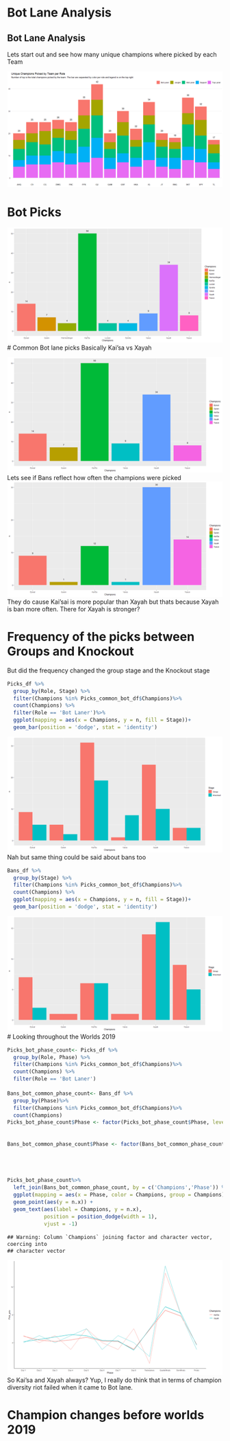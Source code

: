 Bot Lane Analysis
================

## Bot Lane Analysis

Lets start out and see how many unique champions where picked by each
Team

![](bot_lane_analysis_project_files/figure-gfm/unnamed-chunk-1-1.png)<!-- -->

# Bot Picks

![](bot_lane_analysis_project_files/figure-gfm/unnamed-chunk-2-1.png)<!-- -->
\# Common Bot lane picks Basically Kai’sa vs Xayah

![](bot_lane_analysis_project_files/figure-gfm/unnamed-chunk-3-1.png)<!-- -->
Lets see if Bans reflect how often the champions were picked
![](bot_lane_analysis_project_files/figure-gfm/unnamed-chunk-4-1.png)<!-- -->
They do cause Kai’sai is more popular than Xayah but thats because Xayah
is ban more often. There for Xayah is stronger?

# Frequency of the picks between Groups and Knockout

But did the frequency changed the group stage and the Knockout stage

``` r
Picks_df %>%
  group_by(Role, Stage) %>%
  filter(Champions %in% Picks_common_bot_df$Champions)%>%
  count(Champions) %>%
  filter(Role == 'Bot Laner')%>%
  ggplot(mapping = aes(x = Champions, y = n, fill = Stage))+
  geom_bar(position = 'dodge', stat = 'identity')
```

![](bot_lane_analysis_project_files/figure-gfm/unnamed-chunk-5-1.png)<!-- -->
Nah but same thing could be said about bans too

``` r
Bans_df %>%
  group_by(Stage) %>%
  filter(Champions %in% Picks_common_bot_df$Champions)%>%
  count(Champions) %>%
  ggplot(mapping = aes(x = Champions, y = n, fill = Stage))+
  geom_bar(position = 'dodge', stat = 'identity')
```

![](bot_lane_analysis_project_files/figure-gfm/unnamed-chunk-6-1.png)<!-- -->
\# Looking throughout the Worlds 2019

``` r
Picks_bot_phase_count<- Picks_df %>%
  group_by(Role, Phase) %>%
  filter(Champions %in% Picks_common_bot_df$Champions)%>%
  count(Champions) %>%
  filter(Role == 'Bot Laner')

Bans_bot_common_phase_count<- Bans_df %>%
  group_by(Phase)%>%
  filter(Champions %in% Picks_common_bot_df$Champions)%>%
  count(Champions)
Picks_bot_phase_count$Phase <- factor(Picks_bot_phase_count$Phase, levels = c('Day 1','Day 2','Day 3','Day 4','Day 5',
                                                                              'Day 6','Day 7','Day 8','Tiebreakers',
                                                                              'Quarterfinals','Semifinals','Finals'))
Bans_bot_common_phase_count$Phase <- factor(Bans_bot_common_phase_count$Phase, levels = c('Day 1','Day 2','Day 3','Day 4',
                                                                                    'Day 5','Day 6','Day 7','Day 8',
                                                                                    'Tiebreakers','Quarterfinals',
                                                                                    'Semifinals','Finals'))

Picks_bot_phase_count%>%
  left_join(Bans_bot_common_phase_count, by = c('Champions','Phase')) %>%
  ggplot(mapping = aes(x = Phase, color = Champions, group = Champions))+
  geom_point(aes(y = n.x)) +
  geom_text(aes(label = Champions, y = n.x),
            position = position_dodge(width = 1),
            vjust = -1)
```

    ## Warning: Column `Champions` joining factor and character vector, coercing into
    ## character vector

![](bot_lane_analysis_project_files/figure-gfm/unnamed-chunk-7-1.png)<!-- -->
So Kai’sa and Xayah always? Yup, I really do think that in terms of
champion diversity riot failed when it came to Bot lane.

# Champion changes before worlds 2019
